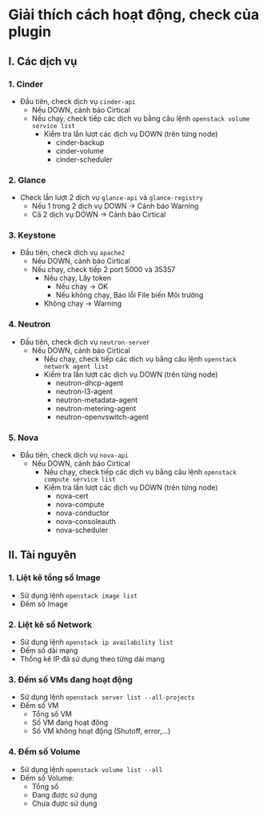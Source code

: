
# Giải thích cách hoạt động, check của plugin

## I. Các dịch vụ

### 1. Cinder

- Đầu tiên, check dịch vụ `cinder-api`
	- Nếu DOWN, cảnh báo Cirtical
	- Nếu chạy, check tiếp các dịch vụ bằng câu lệnh `openstack volume service list`
		- Kiểm tra lần lượt các dịch vụ DOWN (trên từng node)
			- cinder-backup 
			- cinder-volume 
			- cinder-scheduler
			
### 2. Glance

- Check lần lượt 2 dịch vụ `glance-api` và `glance-registry`
	- Nếu 1 trong 2 dịch vụ DOWN -> Cảnh báo Warning
	- Cả 2 dịch vụ DOWN -> Cảnh báo Cirtical
	 
	
### 3. Keystone

- Đầu tiên, check dịch vụ `apache2`
	- Nếu DOWN, cảnh báo Cirtical
	- Nếu chạy, check tiếp 2 port 5000 và 35357
		- Nếu chạy, Lấy token
			- Nếu chạy -> OK
			- Nếu không chạy, Báo lỗi File biến Môi trường
		- Không chạy -> Warning

### 4. Neutron

- Đầu tiên, check dịch vụ `neutron-server`
	- Nếu DOWN, cảnh báo Cirtical
		- Nếu chạy, check tiếp các dịch vụ bằng câu lệnh `openstack network agent list`
		- Kiểm tra lần lượt các dịch vụ DOWN (trên từng node)
			- neutron-dhcp-agent
			- neutron-l3-agent
			- neutron-metadata-agent
			- neutron-metering-agent
			- neutron-openvswitch-agent
### 5. Nova

- Đầu tiên, check dịch vụ `nova-api`
	- Nếu DOWN, cảnh báo Cirtical
		- Nếu chạy, check tiếp các dịch vụ bằng câu lệnh `openstack compute service list`
		- Kiểm tra lần lượt các dịch vụ DOWN (trên từng node)
			- nova-cert 
			- nova-compute 
			- nova-conductor 
			- nova-consoleauth 
			- nova-scheduler
			
## II. Tài nguyên

### 1. Liệt kê tổng số Image

- Sử dụng lệnh `openstack image list`
- Đếm số Image

### 2. Liệt kê số Network

- Sử dụng lệnh `openstack ip availability list`
- Đếm số dải mạng
- Thống kê IP đã sử dụng theo từng dải mạng

### 3. Đếm số VMs đang hoạt động

- Sử dụng lệnh `openstack server list --all-projects`
- Đếm số VM
	- Tổng số VM
	- Số VM đang hoạt động
	- Số VM không hoạt động (Shutoff, error,...)
	
### 4. Đếm số Volume

- Sử dụng lệnh `openstack volume list --all`
- Đếm số Volume:
	- Tổng số
  	- Đang được sử dụng
  	- Chưa được sử dụng
